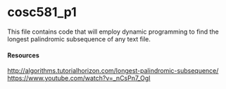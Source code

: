 # cosc581_p1

This file contains code that will employ dynamic programming to find the longest palindromic subsequence of any text file.

#### Resources  
http://algorithms.tutorialhorizon.com/longest-palindromic-subsequence/  
https://www.youtube.com/watch?v=_nCsPn7_OgI